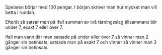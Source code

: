 Spelaren börjar med 100 pengar. I början skriver man hur mycket man vill betta i rundan.

Efteråt så satsar man på ifall summan av två tärningsslag tillsammans blir under 7, exakt 7 eller över 7.


  Ifall man vann där man satsade på under eller över 7 så vinner man 2 gånger sin betinsats, satsade man på exakt 7 och vinner så vinner man 3 gånger sin betinsats.
